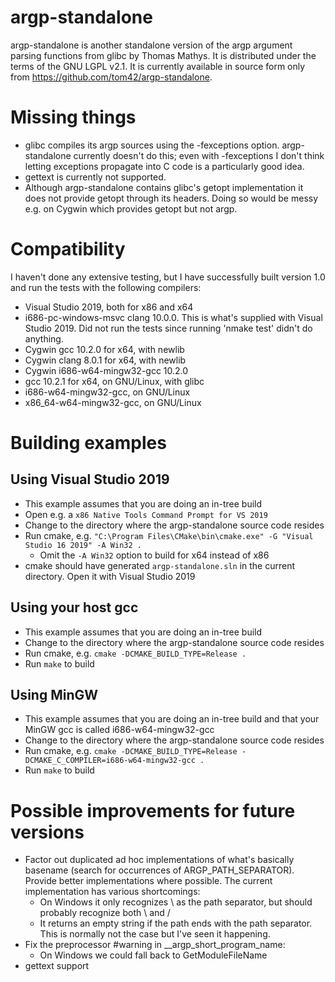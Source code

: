 # argp-standalone
argp-standalone is another standalone version of the argp argument parsing functions from glibc by Thomas Mathys.
It is distributed under the terms of the GNU LGPL v2.1.
It is currently available in source form only from https://github.com/tom42/argp-standalone.

# Missing things
* glibc compiles its argp sources using the -fexceptions option. argp-standalone currently doesn't do this; even with -fexceptions I don't think letting exceptions propagate into C code is a particularly good idea.
* gettext is currently not supported.
* Although argp-standalone contains glibc's getopt implementation it does not provide getopt through its headers. Doing so would be messy e.g. on Cygwin which provides getopt but not argp.

# Compatibility
I haven't done any extensive testing, but I have successfully built version 1.0 and run the tests with the following compilers:
* Visual Studio 2019, both for x86 and x64
* i686-pc-windows-msvc clang 10.0.0. This is what's supplied with Visual Studio 2019. Did not run the tests since running 'nmake test' didn't do anything.
* Cygwin gcc 10.2.0 for x64, with newlib
* Cygwin clang 8.0.1 for x64, with newlib
* Cygwin i686-w64-mingw32-gcc 10.2.0
* gcc 10.2.1 for x64, on GNU/Linux, with glibc
* i686-w64-mingw32-gcc, on GNU/Linux
* x86_64-w64-mingw32-gcc, on GNU/Linux

# Building examples

## Using Visual Studio 2019
* This example assumes that you are doing an in-tree build
* Open e.g. a `x86 Native Tools Command Prompt for VS 2019`
* Change to the directory where the argp-standalone source code resides
* Run cmake, e.g. `"C:\Program Files\CMake\bin\cmake.exe" -G "Visual Studio 16 2019" -A Win32 .`
  * Omit the `-A Win32` option to build for x64 instead of x86
* cmake should have generated `argp-standalone.sln` in the current directory. Open it with Visual Studio 2019

## Using your host gcc
* This example assumes that you are doing an in-tree build
* Change to the directory where the argp-standalone source code resides
* Run cmake, e.g. `cmake -DCMAKE_BUILD_TYPE=Release .`
* Run `make` to build

## Using MinGW
* This example assumes that you are doing an in-tree build and that your MinGW gcc is called i686-w64-mingw32-gcc
* Change to the directory where the argp-standalone source code resides
* Run cmake, e.g. `cmake -DCMAKE_BUILD_TYPE=Release -DCMAKE_C_COMPILER=i686-w64-mingw32-gcc .`
* Run `make` to build

# Possible improvements for future versions
* Factor out duplicated ad hoc implementations of what's basically basename (search for occurrences of ARGP_PATH_SEPARATOR). Provide better implementations where possible. The current implementation has various shortcomings:
  * On Windows it only recognizes \ as the path separator, but should probably recognize both \ and /
  * It returns an empty string if the path ends with the path separator. This is normally not the case but I've seen it happening.
* Fix the preprocessor #warning in __argp_short_program_name:
  * On Windows we could fall back to GetModuleFileName
* gettext support
